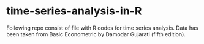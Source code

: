 # time-series-analysis-in-R
Following repo consist of file with R codes for time series analysis.
Data has been taken from Basic Econometric by Damodar Gujarati (fifth edition). 
